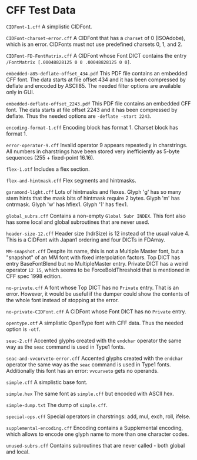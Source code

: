 # CFF Test Data

`CIDFont-1.cff`
A simplistic CIDFont.

`CIDFont-charset-error.cff`
A CIDFont that has a `charset` of 0 (ISOAdobe), which is an error. CIDFonts must not use predefined charsets 0, 1, and 2.

`CIDFont-FD-FontMatrix.cff`
A CIDFont whose Font DICT contains the entry `/FontMatrix [.00048828125 0 0 .00048828125 0 0]`.

`embedded-a85-deflate-offset_434.pdf`
This PDF file contains an embedded CFF font. The data starts at file offset 434 and it has been compressed by deflate and encoded by ASCII85. The needed filter options are available only in GUI.

`embedded-deflate-offset_2243.pdf`
This PDF file contains an embedded CFF font. The data starts at file offset 2243 and it has been compressed by deflate. Thus the needed options are `-deflate -start 2243`.

`encoding-format-1.cff`
Encoding block has format 1. Charset block has format 1.

`error-operator-9.cff`
Invalid operator 9 appears repeatedly in charstrings. All numbers in charstrings have been stored very inefficiently as 5-byte sequences (255 + fixed-point 16.16).

`flex-1.otf`
Includes a flex section.

`flex-and-hintmask.cff`
Flex segments and hintmasks.

`garamond-light.cff`
Lots of hintmasks and flexes. Glyph 'g' has so many stem hints that the mask bits of hintmask require 2 bytes. Glyph 'm' has cntrmask. Glyph 'w' has hflex1. Glyph '1' has flex1.

`global_subrs.cff`
Contains a non-empty `Global Subr INDEX`. This font also has some local and global subroutines that are never used.

`header-size-12.cff`
Header size (hdrSize) is 12 instead of the usual value 4. This is a CIDFont with Japan1 ordering and four DICTs in FDArray.

`MM-snapshot.cff`
Despite its name, this is not a Multiple Master font, but a "snapshot" of an MM font with fixed interpolation factors. Top DICT has entry BaseFontBlend but no MultipleMaster entry. Private DICT has a weird operator `12 15`, which seems to be ForceBoldThreshold that is mentioned in CFF spec 1998 edition.

`no-private.cff`
A font whose Top DICT has no `Private` entry. That is an error. However, it would be useful if the dumper could show the contents of the whole font instead of stopping at the error.

`no-private-CIDFont.cff`
A CIDFont whose Font DICT has no `Private` entry.

`opentype.otf`
A simplistic OpenType font with CFF data. Thus the needed option is `-otf`.

`seac-2.cff`
Accented glyphs created with the `endchar` operator the same way as the `seac` command is used in Type1 fonts.

`seac-and-vvcurveto-error.cff`
Accented glyphs created with the `endchar` operator the same way as the `seac` command is used in Type1 fonts. Additionally this font has an error: `vvcurveto` gets no operands.

`simple.cff`
A simplistic base font.

`simple.hex`
The same font as `simple.cff` but encoded with ASCII hex.

`simple-dump.txt`
The dump of `simple.cff`.

`special-ops.cff`
Special operators in charstrings: add, mul, exch, roll, ifelse.

`supplemental-encoding.cff`
Encoding contains a Supplemental encoding, which allows to encode one glyph name to more than one character codes.

`unused-subrs.cff`
Contains subroutines that are never called - both global and local.
